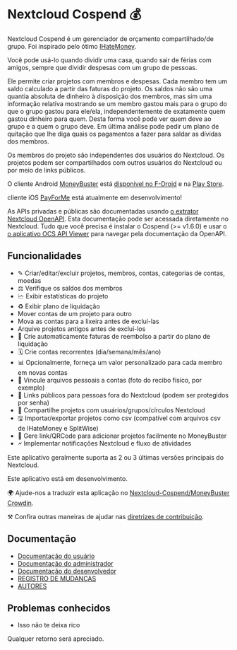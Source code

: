 # Nextcloud Cospend 💰

Nextcloud Cospend é um gerenciador de orçamento compartilhado/de grupo. Foi inspirado pelo ótimo [IHateMoney](https://github.com/spiral-project/ihatemoney/).

Você pode usá-lo quando dividir uma casa, quando sair de férias com amigos, sempre que dividir despesas com um grupo de pessoas.

Ele permite criar projetos com membros e despesas. Cada membro tem um saldo calculado a partir das faturas do projeto. Os saldos não são uma quantia absoluta de dinheiro à disposição dos membros, mas sim uma informação relativa mostrando se um membro gastou mais para o grupo do que o grupo gastou para ele/ela, independentemente de exatamente quem gastou dinheiro para quem. Desta forma você pode ver quem deve ao grupo e a quem o grupo deve. Em última análise pode pedir um plano de quitação que lhe diga quais os pagamentos a fazer para saldar as dívidas dos membros.

Os membros do projeto são independentes dos usuários do Nextcloud. Os projetos podem ser compartilhados com outros usuários do Nextcloud ou por meio de links públicos.

O cliente Android [MoneyBuster](https://gitlab.com/eneiluj/moneybuster) está [disponível no F-Droid](https://f-droid.org/packages/net.eneiluj.moneybuster/) e na [Play Store](https://play.google.com/store/apps/details?id=net.eneiluj.moneybuster).

cliente iOS [PayForMe](https://github.com/mayflower/PayForMe) está atualmente em desenvolvimento!

As APIs privadas e públicas são documentadas usando [o extrator Nextcloud OpenAPI](https://github.com/nextcloud/openapi-extractor/). Esta documentação pode ser acessada diretamente no Nextcloud. Tudo que você precisa é instalar o Cospend (>= v1.6.0) e usar o [o aplicativo OCS API Viewer](https://apps.nextcloud.com/apps/ocs_api_viewer) para navegar pela documentação da OpenAPI.

## Funcionalidades

* ✎ Criar/editar/excluir projetos, membros, contas, categorias de contas, moedas
* ⚖ Verifique os saldos dos membros
* 🗠 Exibir estatísticas do projeto
* ♻ Exibir plano de liquidação
* Mover contas de um projeto para outro
* Mova as contas para a lixeira antes de excluí-las
* Arquive projetos antigos antes de excluí-los
* 🎇 Crie automaticamente faturas de reembolso a partir do plano de liquidação
* 🗓 Crie contas recorrentes (dia/semana/mês/ano)
* 📊 Opcionalmente, forneça um valor personalizado para cada membro em novas contas
* 🔗 Vincule arquivos pessoais a contas (foto do recibo físico, por exemplo)
* 👩 Links públicos para pessoas fora do Nextcloud (podem ser protegidos por senha)
* 👫 Compartilhe projetos com usuários/grupos/círculos Nextcloud
* 🖫 Importar/exportar projetos como csv (compatível com arquivos csv de IHateMoney e SplitWise)
* 🔗 Gere link/QRCode para adicionar projetos facilmente no MoneyBuster
* 🗲 Implementar notificações Nextcloud e fluxo de atividades

Este aplicativo geralmente suporta as 2 ou 3 últimas versões principais do Nextcloud.

Este aplicativo está em desenvolvimento.

🌍 Ajude-nos a traduzir esta aplicação no [Nextcloud-Cospend/MoneyBuster Crowdin](https://crowdin.com/project/moneybuster).

⚒ Confira outras maneiras de ajudar nas [diretrizes de contribuição](https://github.com/julien-nc/cospend-nc/blob/master/CONTRIBUTING.md).

## Documentação

* [Documentação do usuário](https://github.com/julien-nc/cospend-nc/blob/master/docs/user.md)
* [Documentação do administrador](https://github.com/julien-nc/cospend-nc/blob/master/docs/admin.md)
* [Documentação do desenvolvedor](https://github.com/julien-nc/cospend-nc/blob/master/docs/dev.md)
* [REGISTRO DE MUDANÇAS](https://github.com/julien-nc/cospend-nc/blob/master/CHANGELOG.md#change-log)
* [AUTORES](https://github.com/julien-nc/cospend-nc/blob/master/AUTHORS.md#authors)

## Problemas conhecidos

* Isso não te deixa rico

Qualquer retorno será apreciado.

